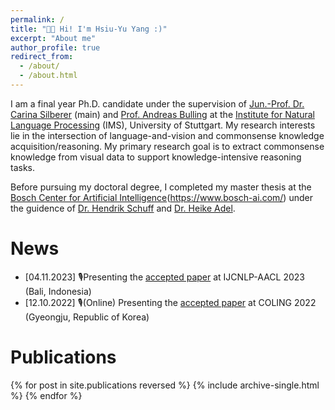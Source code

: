 ```yaml
---
permalink: /
title: "👋🏼 Hi! I'm Hsiu-Yu Yang :)"
excerpt: "About me"
author_profile: true
redirect_from: 
  - /about/
  - /about.html
---
```


I am a final year Ph.D. candidate under the supervision of [Jun.-Prof. Dr. Carina Silberer](https://sites.google.com/view/carinasilberer) (main) and [Prof. Andreas Bulling](https://perceptualui.org/people/bulling/) 
at the [Institute for Natural Language Processing](https://www.ims.uni-stuttgart.de/en/) (IMS), University of Stuttgart.
My research interests lie in the intersection of language-and-vision and commonsense knowledge acquisition/reasoning.
My primary research goal is to extract commonsense knowledge from visual data to support knowledge-intensive reasoning tasks.

Before pursuing my doctoral degree, I completed my master thesis at the [Bosch Center for Artificial Intelligence](BCAI)(https://www.bosch-ai.com/) under the guidence of [Dr. Hendrik Schuff](https://scholar.google.de/citations?user=UzUVKbAAAAAJ&hl=de) and [Dr. Heike Adel](https://sites.google.com/view/heikeadel/home).


News
======
* [04.11.2023] 🎙️Presenting the [accepted paper](https://mallory24.github.io/publication/cae_IJCNLP_AACL_2023) at IJCNLP-AACL 2023 (Bali, Indonesia)
* [12.10.2022] 🎙️(Online) Presenting the [accepted paper](https://mallory24.github.io/publication/cs_probing_COLING_2002) at COLING 2022 (Gyeongju, Republic of Korea)


Publications
======
{% for post in site.publications reversed %}
  {% include archive-single.html %}
{% endfor %}